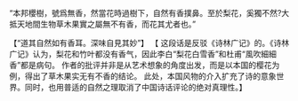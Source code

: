 “本邦櫻樹，號爲無香，然當花時過樹下，自然有香撲鼻。至於梨花，奚獨不然?大抵天地間生物草木果實之屬無不有香，而花其尤者也。”

【“道其自然如有香耳。深味自見其妙”】
【
这段话是反驳《诗林广记》的。《诗林广记》认为，梨花和竹叶都没有香气，因此李白“梨花白雪香”和杜甫“風吹細細香”都是病句。
作者的批评并非是从艺术想象的角度出发，而是以本国的樱花为例，得出了草木果实无有不香的结论。
此处，本国风物的介入扩充了诗的意象世界。同时，也用普适的自然之理取消了中国诗话评论的绝对真理性。】